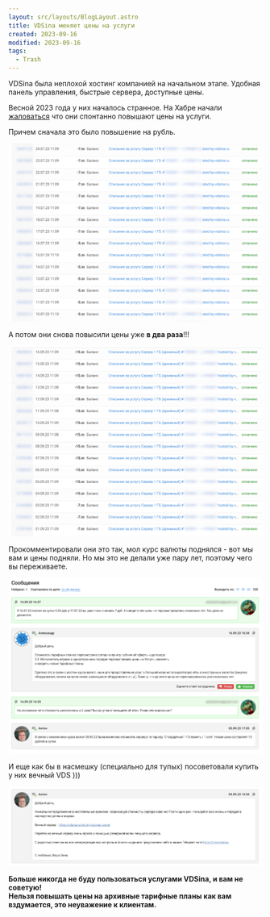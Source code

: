 ```yaml
---
layout: src/layouts/BlogLayout.astro
title: VDSina меняет цены на услуги
created: 2023-09-16
modified: 2023-09-16
tags:
  - Trash
---
```


VDSina была неплохой хостинг компанией на начальном этапе. Удобная панель управления, быстрые сервера, доступные цены.

Весной 2023 года у них началось странное. На Хабре начали [жаловаться](https://habr.com/ru/news/753206/) что они спонтанно повышают цены на услуги.

Причем сначала это было повышение на рубль.

![VDSina](../../assets/blog/vdsina/screen1.png)

А потом они снова повысили цены уже **в два раза**!!!

![VDSina](../../assets/blog/vdsina/screen2.png)

Прокомментировали они это так, мол курс валюты поднялся - вот мы вам и цены подняли. Но мы это не делали уже пару лет, поэтому чего вы переживаете.

![VDSina](../../assets/blog/vdsina/screen3.png)

И еще как бы в насмешку (специально для тупых) посоветовали купить у них вечный VDS )))

![VDSina](../../assets/blog/vdsina/screen4.png)

**Больше никогда не буду пользоваться услугами VDSina, и вам не советую!**  
**Нельзя повышать цены на архивные тарифные планы как вам вздумается, это неуважение к клиентам.**
